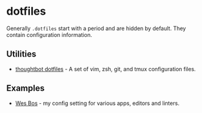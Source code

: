 # dotfiles

Generally `.dotfiles` start with a period and are hidden by default. They contain configuration information.

## Utilities

- [thoughtbot dotfiles](https://github.com/thoughtbot/dotfiles) - A set of vim, zsh, git, and tmux configuration files.

## Examples

- [Wes Bos](https://github.com/wesbos/dotfiles) - my config setting for various apps, editors and linters.

